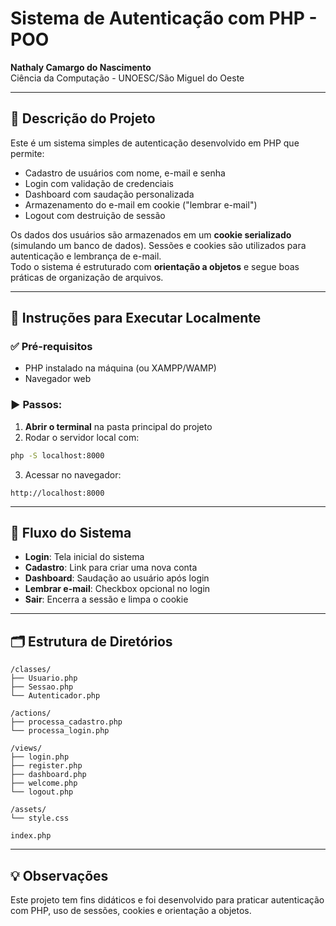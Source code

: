 # Sistema de Autenticação com PHP - POO

**Nathaly Camargo do Nascimento**  
Ciência da Computação - UNOESC/São Miguel do Oeste

---

## 📌 Descrição do Projeto

Este é um sistema simples de autenticação desenvolvido em PHP que permite:

- Cadastro de usuários com nome, e-mail e senha  
- Login com validação de credenciais  
- Dashboard com saudação personalizada  
- Armazenamento do e-mail em cookie ("lembrar e-mail")  
- Logout com destruição de sessão  

Os dados dos usuários são armazenados em um **cookie serializado** (simulando um banco de dados). Sessões e cookies são utilizados para autenticação e lembrança de e-mail.  
Todo o sistema é estruturado com **orientação a objetos** e segue boas práticas de organização de arquivos.

---

## 🚀 Instruções para Executar Localmente

### ✅ Pré-requisitos
- PHP instalado na máquina (ou XAMPP/WAMP)
- Navegador web

### ▶️ Passos:

1. **Abrir o terminal** na pasta principal do projeto  
2. Rodar o servidor local com:

```bash
php -S localhost:8000
```

3. Acessar no navegador:

```
http://localhost:8000
```

---

## 🧭 Fluxo do Sistema

- **Login**: Tela inicial do sistema  
- **Cadastro**: Link para criar uma nova conta  
- **Dashboard**: Saudação ao usuário após login  
- **Lembrar e-mail**: Checkbox opcional no login  
- **Sair**: Encerra a sessão e limpa o cookie

---

## 🗂️ Estrutura de Diretórios

```
/classes/
├── Usuario.php
├── Sessao.php
└── Autenticador.php

/actions/
├── processa_cadastro.php
└── processa_login.php

/views/
├── login.php
├── register.php
├── dashboard.php
├── welcome.php
└── logout.php

/assets/
└── style.css

index.php
```

---

## 💡 Observações

Este projeto tem fins didáticos e foi desenvolvido para praticar autenticação com PHP, uso de sessões, cookies e orientação a objetos.  

